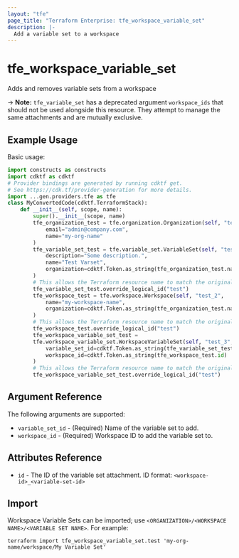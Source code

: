 ```yaml
---
layout: "tfe"
page_title: "Terraform Enterprise: tfe_workspace_variable_set"
description: |-
  Add a variable set to a workspace
---
```


# tfe_workspace_variable_set

Adds and removes variable sets from a workspace

-> **Note:** `tfe_variable_set` has a deprecated argument `workspace_ids` that should not be used alongside this resource. They attempt to manage the same attachments and are mutually exclusive.

## Example Usage

Basic usage:

```python
import constructs as constructs
import cdktf as cdktf
# Provider bindings are generated by running cdktf get.
# See https://cdk.tf/provider-generation for more details.
import ...gen.providers.tfe as tfe
class MyConvertedCode(cdktf.TerraformStack):
    def __init__(self, scope, name):
        super().__init__(scope, name)
        tfe_organization_test = tfe.organization.Organization(self, "test",
            email="admin@company.com",
            name="my-org-name"
        )
        tfe_variable_set_test = tfe.variable_set.VariableSet(self, "test_1",
            description="Some description.",
            name="Test Varset",
            organization=cdktf.Token.as_string(tfe_organization_test.name)
        )
        # This allows the Terraform resource name to match the original name. You can remove the call if you don't need them to match.
        tfe_variable_set_test.override_logical_id("test")
        tfe_workspace_test = tfe.workspace.Workspace(self, "test_2",
            name="my-workspace-name",
            organization=cdktf.Token.as_string(tfe_organization_test.name)
        )
        # This allows the Terraform resource name to match the original name. You can remove the call if you don't need them to match.
        tfe_workspace_test.override_logical_id("test")
        tfe_workspace_variable_set_test =
        tfe.workspace_variable_set.WorkspaceVariableSet(self, "test_3",
            variable_set_id=cdktf.Token.as_string(tfe_variable_set_test.id),
            workspace_id=cdktf.Token.as_string(tfe_workspace_test.id)
        )
        # This allows the Terraform resource name to match the original name. You can remove the call if you don't need them to match.
        tfe_workspace_variable_set_test.override_logical_id("test")
```

## Argument Reference

The following arguments are supported:

* `variable_set_id` - (Required) Name of the variable set to add.
* `workspace_id` - (Required) Workspace ID to add the variable set to.

## Attributes Reference

* `id` - The ID of the variable set attachment. ID format: `<workspace-id>_<variable-set-id>`

## Import

Workspace Variable Sets can be imported; use `<ORGANIZATION>/<WORKSPACE NAME>/<VARIABLE SET NAME>`. For example:

```shell
terraform import tfe_workspace_variable_set.test 'my-org-name/workspace/My Variable Set'
```

<!-- cache-key: cdktf-0.17.0-pre.15 input-e5cee2f4b8ee46887d4f110e8fab074cafa9f801ba47a29594e734e4f1e1b55a -->